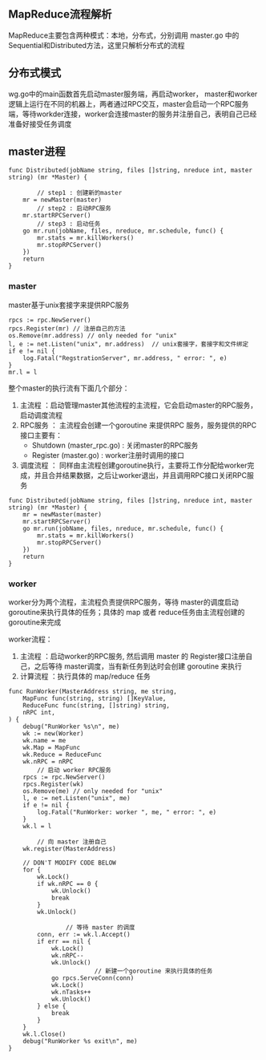 ## MapReduce流程解析
MapReduce主要包含两种模式：本地，分布式，分别调用 master.go 中的 Sequential和Distributed方法，这里只解析分布式的流程

## 分布式模式
wg.go中的main函数首先启动master服务端，再启动worker， master和worker逻辑上运行在不同的机器上，两者通过RPC交互，master会启动一个RPC服务端，等待workder连接，worker会连接master的服务并注册自己，表明自己已经准备好接受任务调度

## master进程

```
func Distributed(jobName string, files []string, nreduce int, master string) (mr *Master) {

        // step1 : 创建新的master 
	mr = newMaster(master)
        // step2 : 启动RPC服务
	mr.startRPCServer()
        // step3 : 启动任务
	go mr.run(jobName, files, nreduce, mr.schedule, func() {
		mr.stats = mr.killWorkers()
		mr.stopRPCServer()
	})
	return
}
```

### master 
master基于unix套接字来提供RPC服务
```
rpcs := rpc.NewServer()
rpcs.Register(mr) // 注册自己的方法
os.Remove(mr.address) // only needed for "unix"
l, e := net.Listen("unix", mr.address)  // unix套接字，套接字和文件绑定
if e != nil {
	log.Fatal("RegstrationServer", mr.address, " error: ", e)
}
mr.l = l
```
整个master的执行流有下面几个部分：
1. 主流程 ：启动管理master其他流程的主流程，它会启动master的RPC服务，启动调度流程
2. RPC服务 ：
主流程会创建一个goroutine 来提供RPC 服务，服务提供的RPC接口主要有：
    - Shutdown (master_rpc.go) : 关闭master的RPC服务 
    - Register (master.go) : worker注册时调用的接口
3. 调度流程 ： 同样由主流程创建goroutine执行，主要将工作分配给worker完成，并且合并结果数据，之后让worker退出，并且调用RPC接口关闭RPC服务

```
func Distributed(jobName string, files []string, nreduce int, master string) (mr *Master) {
	mr = newMaster(master)
	mr.startRPCServer()
	go mr.run(jobName, files, nreduce, mr.schedule, func() {
		mr.stats = mr.killWorkers()
		mr.stopRPCServer()
	})
	return
}
```
### worker
worker分为两个流程，主流程负责提供RPC服务，等待 master的调度启动goroutine来执行具体的任务；具体的 map 或者 reduce任务由主流程创建的 goroutine来完成

worker流程：
1. 主流程 ：启动worker的RPC服务, 然后调用 master 的 Register接口注册自己，之后等待 master调度，当有新任务到达时会创建 goroutine 来执行
2. 计算流程 ：执行具体的 map/reduce 任务

```
func RunWorker(MasterAddress string, me string,
	MapFunc func(string, string) []KeyValue,
	ReduceFunc func(string, []string) string,
	nRPC int,
) {
	debug("RunWorker %s\n", me)
	wk := new(Worker)
	wk.name = me
	wk.Map = MapFunc
	wk.Reduce = ReduceFunc
	wk.nRPC = nRPC
        // 启动 worker RPC服务
	rpcs := rpc.NewServer()
	rpcs.Register(wk)
	os.Remove(me) // only needed for "unix"
	l, e := net.Listen("unix", me)
	if e != nil {
		log.Fatal("RunWorker: worker ", me, " error: ", e)
	}
	wk.l = l

        // 向 master 注册自己
	wk.register(MasterAddress)

	// DON'T MODIFY CODE BELOW
	for {
		wk.Lock()
		if wk.nRPC == 0 {
			wk.Unlock()
			break
		}
		wk.Unlock()

                // 等待 master 的调度
		conn, err := wk.l.Accept()
		if err == nil {
			wk.Lock()
			wk.nRPC--
			wk.Unlock()
                        // 新建一个goroutine 来执行具体的任务
			go rpcs.ServeConn(conn)
			wk.Lock()
			wk.nTasks++
			wk.Unlock()
		} else {
			break
		}
	}
	wk.l.Close()
	debug("RunWorker %s exit\n", me)
}
```